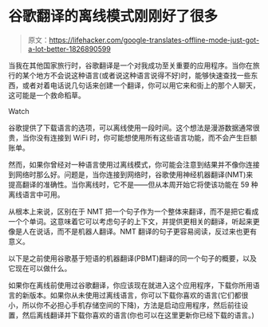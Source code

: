 # 谷歌翻译的离线模式刚刚好了很多

> 原文：<https://lifehacker.com/google-translates-offline-mode-just-got-a-lot-better-1826890599>

当我在其他国家旅行时，谷歌翻译是一个对我成功至关重要的应用程序。当你在旅行的某个地方不会说这种语言(或者说这种语言说得不好)时，能够快速查找一些东西，或者对着电话说几句话来创建一个翻译，你可以用它来和街上的那个人聊天，这可能是一个救命稻草。

Watch

谷歌提供了下载语言的选项，可以离线使用一段时间。这个想法是漫游数据通常很贵，当你没有连接到 WiFi 时，你可能想使用所有这些语言功能，而不会产生巨额账单。

然而，如果你曾经对一种语言使用过离线模式，你可能会注意到结果并不像你连接到网络时那么好。问题是，当你连接到网络时，谷歌使用神经机器翻译(NMT)来提高翻译的准确性。当你离线时，它不是——但从本周开始它将使该功能在 59 种离线语言中可用。

从根本上来说，区别在于 NMT 把一个句子作为一个整体来翻译，而不是把它看成一个个单词。这意味着它可以考虑句子的上下文，并提供更相关的翻译，听起来更像是人在说话，而不是机器人翻译。NMT 翻译的句子更容易阅读，反过来也更有意义。

以下是之前使用谷歌基于短语的机器翻译(PBMT)翻译的同一个句子的概要，以及它现在可以做什么。

如果你在离线前使用过谷歌翻译，你应该现在就进入这个应用程序，下载你所用语言的新版本。如果你从未使用过离线语言，你可以下载你喜欢的语言(它们都很小，所以你不必担心手机存储空间的下降)，方法是启动应用程序，然后前往设置，然后离线翻译并下载你喜欢的语言(你也可以在这里更新你已经下载的语言。)